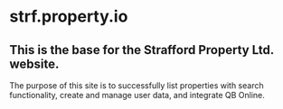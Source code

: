 strf.property.io
================

<h2>This is the base for the Strafford Property Ltd. website.</h2>

The purpose of this site is to successfully list properties with search functionality, create and manage user data, and integrate QB Online.
